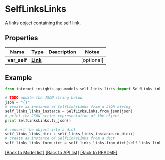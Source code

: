 # SelfLinksLinks

A links object containing the self link.

## Properties
Name | Type | Description | Notes
------------ | ------------- | ------------- | -------------
**var_self** | [**Link**](Link.md) |  | [optional] 

## Example

```python
from internet_insights_api.models.self_links_links import SelfLinksLinks

# TODO update the JSON string below
json = "{}"
# create an instance of SelfLinksLinks from a JSON string
self_links_links_instance = SelfLinksLinks.from_json(json)
# print the JSON string representation of the object
print SelfLinksLinks.to_json()

# convert the object into a dict
self_links_links_dict = self_links_links_instance.to_dict()
# create an instance of SelfLinksLinks from a dict
self_links_links_form_dict = self_links_links.from_dict(self_links_links_dict)
```
[[Back to Model list]](../README.md#documentation-for-models) [[Back to API list]](../README.md#documentation-for-api-endpoints) [[Back to README]](../README.md)


